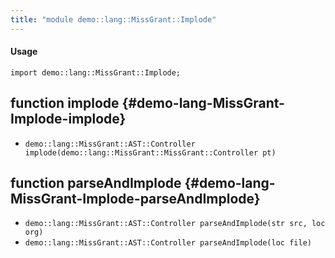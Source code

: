```yaml
---
title: "module demo::lang::MissGrant::Implode"
---
```


#### Usage

`import demo::lang::MissGrant::Implode;`


## function implode {#demo-lang-MissGrant-Implode-implode}

* ``demo::lang::MissGrant::AST::Controller implode(demo::lang::MissGrant::MissGrant::Controller pt)``

## function parseAndImplode {#demo-lang-MissGrant-Implode-parseAndImplode}

* ``demo::lang::MissGrant::AST::Controller parseAndImplode(str src, loc org)``
* ``demo::lang::MissGrant::AST::Controller parseAndImplode(loc file)``

